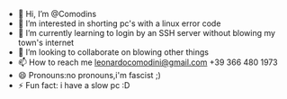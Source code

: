 - 👋 Hi, I’m @Comodins
- 👀 I’m interested in shorting pc's with a linux error code
- 🌱 I’m currently learning to login by an SSH server without blowing my town's internet
- 💞️ I’m looking to collaborate on blowing other things
- 📫 How to reach me leonardocomodini@gmail.com
+39 366 480 1973
- 😄 Pronouns:no pronouns,i'm fascist ;)
- ⚡ Fun fact: i have a slow pc :D

<!---
Comodins/Comodins is a ✨ special ✨ repository because its `README.md` (this file) appears on your GitHub profile.
You can click the Preview link to take a look at your changes.
--->
